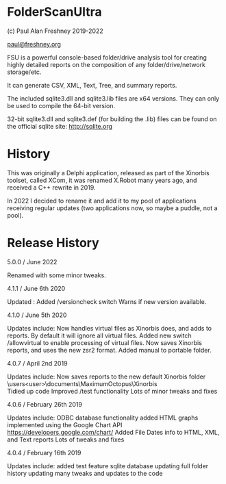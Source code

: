 # FolderScanUltra

(c) Paul Alan Freshney 2019-2022

paul@freshney.org

FSU is a powerful console-based folder/drive analysis tool for creating highly detailed reports on the composition of any folder/drive/network storage/etc.

It can generate CSV, XML, Text, Tree, and summary reports.


The included sqlite3.dll and sqlite3.lib files are x64 versions. They can only be used to compile the 64-bit version.

32-bit sqlite3.dll and sqlite3.def (for building the .lib) files can be found on the official sqlite site: http://sqlite.org



# History 

This was originally a Delphi application, released as part of the Xinorbis toolset, called XCom, it was renamed X.Robot many years ago, and received a C++ rewrite in 2019. 

In 2022 I decided to rename it and add it to my pool of applications receiving regular updates (two applications now, so maybe a puddle, not a pool).

# Release History

5.0.0 / June 2022

Renamed with some minor tweaks.

4.1.1 / June 6th 2020

Updated        : Added /versioncheck switch
                 Warns if new version available.		

4.1.0 / June 5th 2020

Updates include: Now handles virtual files as Xinorbis does, and adds to reports.
                 By default it will ignore all virtual files.
                 Added new switch /allowvirtual to enable processing of virtual files. 
                 Now saves Xinorbis reports, and uses the new zsr2 format. 
		 Added manual to portable folder.	

4.0.7 / April 2nd 2019

Updates include: Now saves reports to the new default Xinorbis folder
                    \users\<user>\documents\MaximumOctopus\Xinorbis\
                 Tidied up code
                 Improved /test functionality
                 Lots of minor tweaks and fixes

4.0.6 / February 26th 2019

Updates include: ODBC database functionality added
                 HTML graphs implemented using the Google Chart API
                     https://developers.google.com/chart/
		 Added File Dates info to HTML, XML, and Text reports
                 Lots of tweaks and fixes 

4.0.4 / February 16th 2019

Updates include: added test feature
                 sqlite database updating
                 full folder history updating
                 many tweaks and updates to the code
